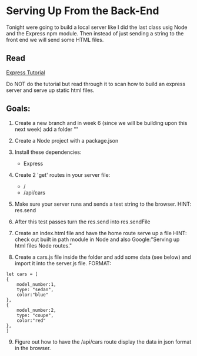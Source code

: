 # Serving Up From the Back-End

Tonight were going to build a local server like I did the last class usig Node and the Express npm module.
Then instead of just sending a string to the front end we will send some HTML files.

## Read

[Express Tutorial](https://scotch.io/tutorials/use-expressjs-to-deliver-html-files)

Do NOT do the tutorial but read through it to scan how to build an express server and serve up static html files.

## Goals:

1. Create a new branch and in week 6 (since we will be building upon this next week) add a folder ""
2. Create a Node project with a package.json
3. Install these dependencies:

   - Express

4. Create 2 'get' routes in your server file:

   - /
   - /api/cars

5. Make sure your server runs and sends a test string to the browser.
   HINT: res.send
6. After this test passes turn the res.send into res.sendFile
7. Create an index.html file and have the home route serve up a file
   HINT: check out built in path module in Node and also Google:"Serving up html files Node routes."
8. Create a cars.js file inside the folder and add some data (see below) and import it into the server.js file.
   FORMAT:

```
let cars = [
{
    model_number:1,
    type: "sedan",
    color:"blue"
},
{
    model_number:2,
    type: "coupe",
    color:"red"
},
]
```

9. Figure out how to have the /api/cars route display the data in json format in the browser.

